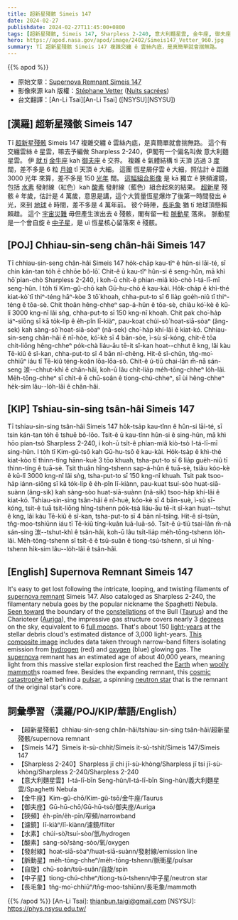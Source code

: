 ```yaml
---
title: 超新星殘骸 Simeis 147
date: 2024-02-27
publishdate: 2024-02-27T11:45:00+0800
tags: [超新星殘骸, Simeis 147, Sharpless 2-240, 意大利麵星雲, 金牛座, 御夫座, 狹頻, 濾鏡, 水素, 酸素, 發射線, 脈動星, 自旋, 中子星, 長毛象]
hero: https://apod.nasa.gov/apod/image/2402/Simeis147_Vetter_960.jpg
summary: Tī 超新星殘骸 Simeis 147 複雜交纏 ê 雲絲內底，是真簡單就會揣無路。
---
```


{{% apod %}}

- 原始文章：[Supernova Remnant Simeis 147](https://apod.nasa.gov/apod/ap240227.html)
- 影像來源 kah 版權：[Stéphane Vetter](https://www.facebook.com/stephane.vetter.nuitsacrees) ([Nuits sacrées](http://www.nuitsacrees.fr/))
- 台文翻譯：[An-Li Tsai][An-Li Tsai] ([NSYSU][NSYSU])

## [漢羅] 超新星殘骸 Simeis 147
Tī [超新星殘骸][supernova remnant] Simeis 147 複雜交纏 ê 雲絲內底，是真簡單就會揣無路。
這个有交纏雲絲 ê 星雲，嘛去予編做 Sharpless 2-240，伊閣有一个偏名叫做 意大利麵星雲。
伊 [就 tī][Seen toward] [金牛][Taurus][座][constellations] kah [御夫座][Auriga] ê 交界。
複雜 ê 氣體結構 tī 天頂 迒過 3 [度][degrees] 闊，差不多是 6 粒 [月娘][full moon] tī 天頂 ê 大細。
這團 恆星屑仔雲 ê 大細，照估計 ê 距離 3000 光年 來算，差不多是 150 [光年][light-years] 闊。
[這幅組合影像][This composite image] 是 kā 獨立 ê 狹頻濾鏡，包括 [水素][hydrogen] 發射線（紅色）kah [酸素][oxygen] 發射線（藍色）組合起來的結果。
[超新星][supernova] 殘骸 ê 年歲，估計是 4 萬歲，意思是講，這个大質量恆星爆炸了後第一時間發出 ê 光，來到 [地球][Earth] ê 時間，差不多是 4 萬年前。
彼个時陣，[長毛象][woolly mammoth] 猶 tī 地球頂懸賴賴趖。
這个 [宇宙災難][cosmic catastrophe] 毋但產生湠出去 ê 殘骸，閣有留一粒 [脈動星][pulsar] 落來。
脈動星是一个會自旋 ê [中子星][neutron star]，是 uì 恆星核心留落來 ê 殘骸。

## [POJ] Chhiau-sin-seng chân-hâi Simeis 147
Tī chhiau-sin-seng chân-hâi Simeis 147 ho̍k-cha̍p kau-tîⁿ ê hûn-si lāi-té, sī chin kán-tan to̍h ē chhōe bô-lō͘.
Chit-ê ū kau-tîⁿ hûn-si ê seng-hûn, mā khì hō͘ pian-chò Sharpless 2-240, i koh-ū chi̍t-ê phian-miâ kiò-chò I-tá-lī-mī seng-hûn.
I to̍h tī Kim-gû-chō kah Gū-hu-chō ê kau-kài.
Ho̍k-cha̍p ê khì-thé kiat-kò͘ tī thiⁿ-téng hāⁿ-kòe 3 tō͘ khoah, chha-put-to sī 6 lia̍p goe̍h-niû tī thiⁿ-téng ê tōa-sè.
Chit thoân hêng-chheⁿ sap-á-hûn ê tōa-sè, chiàu kó͘-kè ê kū-lî 3000 kng-nî lâi sǹg, chha-put-to sī 150 kng-nî khoah.
Chit pak cho͘-ha̍p iáⁿ-siōng sī kā to̍k-li̍p ê e̍h-pîn lī-kiàⁿ, pau-koat chúi-sò͘ hoat-siā-sòaⁿ (âng-sek) kah sàng-sò͘ hoat-siā-sòaⁿ (nâ-sek) cho͘-ha̍p khí-lâi ê kiat-kó.
Chhiau-sin-seng chân-hâi ê nî-hòe, kó͘-kè sī 4 bān-sòe, ì-sù sī-kóng, chit-ê tōa chit-liōng hêng-chheⁿ po̍k-chà liáu-āu tē-it sî-kan hoat--chhut ê kng, lâi kàu Tē-kiû ê sî-kan, chha-put-to sī 4 bān nî-chêng.
Hit-ê sî-chūn, tn̂g-mo͘-chhiūⁿ iáu tī Tē-kiû téng-koân lōa-lōa-sô.
Chit-ê ú-tiū chai-lān m̄-nā sán-seng 湠--chhut-khì ê chân-hâi, koh-ū lâu chi̍t-lia̍p me̍h-tōng-chheⁿ lo̍h-lâi.
Me̍h-tōng-chheⁿ sī chi̍t-ê ē chū-soân ê tiong-chú-chheⁿ, sī ùi hêng-chheⁿ he̍k-sim lâu--lo̍h-lâi ê chân-hâi.

## [KIP] Tshiau-sin-sing tsân-hâi Simeis 147
Tī tshiau-sin-sing tsân-hâi Simeis 147 ho̍k-tsa̍p kau-tînn ê hûn-si lāi-té, sī tsin kán-tan to̍h ē tshuē bô-lōo.
Tsit-ê ū kau-tînn hûn-si ê sing-hûn, mā khì hōo pian-tsò Sharpless 2-240, i koh-ū tsi̍t-ê phian-miâ kiò-tsò I-tá-lī-mī sing-hûn.
I to̍h tī Kim-gû-tsō kah Gū-hu-tsō ê kau-kài.
Ho̍k-tsa̍p ê khì-thé kiat-kòo tī thinn-tíng hānn-kuè 3 tōo khuah, tsha-put-to sī 6 lia̍p gue̍h-niû tī thinn-tíng ê tuā-sè.
Tsit thuân hîng-tshenn sap-á-hûn ê tuā-sè, tsiàu kóo-kè ê kū-lî 3000 kng-nî lâi sǹg, tsha-put-to sī 150 kng-nî khuah.
Tsit pak tsoo-ha̍p iánn-siōng sī kā to̍k-li̍p ê e̍h-pîn lī-kiànn, pau-kuat tsuí-sòo huat-siā-suànn (âng-sik) kah sàng-sòo huat-siā-suànn (nâ-sik) tsoo-ha̍p khí-lâi ê kiat-kó.
Tshiau-sin-sing tsân-hâi ê nî-huè, kóo-kè sī 4 bān-suè, ì-sù sī-kóng, tsit-ê tuā tsit-liōng hîng-tshenn po̍k-tsà liáu-āu tē-it sî-kan huat--tshut ê kng, lâi kàu Tē-kiû ê sî-kan, tsha-put-to sī 4 bān nî-tsîng.
Hit-ê sî-tsūn, tn̂g-moo-tshiūnn iáu tī Tē-kiû tíng-kuân luā-luā-sô.
Tsit-ê ú-tiū tsai-lān m̄-nā sán-sing 湠--tshut-khì ê tsân-hâi, koh-ū lâu tsi̍t-lia̍p me̍h-tōng-tshenn lo̍h-lâi.
Me̍h-tōng-tshenn sī tsi̍t-ê ē tsū-suân ê tiong-tsú-tshenn, sī uì hîng-tshenn hi̍k-sim lâu--lo̍h-lâi ê tsân-hâi.

## [English] Supernova Remnant Simeis 147
It's easy to get lost following the intricate, looping, and twisting filaments of [supernova remnant][supernova remnant] Simeis 147.
Also cataloged as Sharpless 2-240, the filamentary nebula goes by the popular nickname the Spaghetti Nebula.
[Seen toward][Seen toward] the boundary of the [constellations][constellations] of the Bull ([Taurus][Taurus]) and the Charioteer ([Auriga][Auriga]), the impressive gas structure covers nearly 3 [degrees][degrees] on the sky, equivalent to 6 [full moon][full moon]s.
That's about 150 [light-years][light-years] at the stellar debris cloud's estimated distance of 3,000 light-years.
[This composite image][This composite image] includes data taken through narrow-band filters isolating emission from [hydrogen][hydrogen] (red) and [oxygen][oxygen] (blue) glowing gas.
The [supernova][supernova] remnant has an estimated age of about 40,000 years, meaning light from this massive stellar explosion first reached the [Earth][Earth] when [woolly mammoth][woolly mammoth]s roamed free.
Besides the expanding remnant, this [cosmic catastrophe][cosmic catastrophe] left behind a [pulsar][pulsar], a spinning [neutron star][neutron star] that is the remnant of the original star's core.

## 詞彙學習（漢羅/POJ/KIP/華語/English）
- 【超新星殘骸】chhiau-sin-seng chân-hâi/tshiau-sin-sing tsân-hâi/超新星殘骸/supernova remnant
- 【Simeis 147】Simeis it-sù-chhit/Simeis it-sù-tshit/Simeis 147/Simeis 147
- 【Sharpless 2-240】Sharpless jī chi jī-sù-khòng/Sharpless jī tsi jī-sù-khòng/Sharpless 2-240/Sharpless 2-240
- 【意大利麵星雲】I-tá-lī-bīn Seng-hûn/I-tá-lī-bīn Sing-hûn/義大利麵星雲/Spaghetti Nebula
- 【金牛座】Kim-gû-chō/Kim-gû-tsō/金牛座/Taurus
- 【御夫座】Gū-hū-chō/Gū-hū-tsō/御夫座/Auriga
- 【狹頻】e̍h-pîn/e̍h-pîn/窄頻/narrowband
- 【濾鏡】lī-kiàⁿ/lī-kiànn/濾鏡/filter
- 【水素】chúi-sò͘/tsuí-sòo/氫/hydrogen
- 【酸素】sàng-sò͘/sàng-sòo/氧/oxygen
- 【發射線】hoat-siā-sòaⁿ/huat-siā-suànn/發射線/emission line
- 【脈動星】me̍h-tōng-chheⁿ/me̍h-tōng-tshenn/脈衝星/pulsar
- 【自旋】chū-soân/tsū-suân/自旋/spin
- 【中子星】tiong-chú-chheⁿ/tiong-tsú-tshenn/中子星/neutron star
- 【長毛象】tn̂g-mo͘-chhiūⁿ/tn̂g-moo-tshiūnn/長毛象/mammoth

{{% /apod %}}
[An-Li Tsai]: thianbun.taigi@gmail.com
[NSYSU]: https://phys.nsysu.edu.tw/

[copyright]: https://apod.nasa.gov/apod/fap/lib/about_apod.html#srapply
[License]: https://creativecommons.org/licenses/by/3.0/

[supernova remnant]:https://chandra.harvard.edu/xray_sources/supernovas.html
[Seen toward]:https://apod.nasa.gov/apod/ap101220.html
[constellations]:https://spaceplace.nasa.gov/constellations/
[Taurus]:https://en.wikipedia.org/wiki/Taurus_(constellation)
[Auriga]:https://en.wikipedia.org/wiki/Auriga_(constellation)
[degrees]:https://www.1728.org/angsize.htm
[full moon]:https://apod.nasa.gov/apod/ap200925.html
[light-years]:https://spaceplace.nasa.gov/light-year/
[This composite image]:https://www.facebook.com/photo.php?fbid=7494042507273492
[hydrogen]:https://en.wikipedia.org/wiki/Hydrogen-alpha
[oxygen]:https://periodic.lanl.gov/8.shtml
[supernova]:https://youtu.be/wymMn-SmALY
[Earth]:https://science.nasa.gov/earth/facts/
[woolly mammoth]:https://en.wikipedia.org/wiki/Woolly_mammoth#/media/File:Woolly_mammoth_model_Royal_BC_Museum_in_Victoria.jpg
[cosmic catastrophe]:https://mfrost.typepad.com/photos/uncategorized/2008/01/11/boston_terror.jpg
[pulsar]:https://en.wikipedia.org/wiki/Pulsar
[neutron star]:https://apod.nasa.gov/apod/ap170501.html
